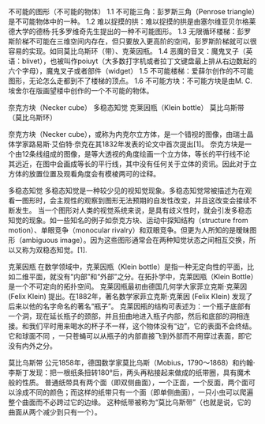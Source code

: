 不可能的图形（不可能的物体）
1.1	不可能三角：彭罗斯三角（Penrose triangle）是不可能物体中的一种。
1.2	难以捉摸的拱：难以捉摸的拱是由塞尔维亚贝尔格莱德大学的德杨·托多罗维奇先生提出的一种不可能图形。
1.3	无限循环楼梯：彭罗斯阶梯不可能在三维空间内存在，但只要放入更高阶的空间，彭罗斯阶梯就可以很容易的实现。如同莫比乌斯环（带）、克莱因瓶。
1.4	恶魔的音叉：魔鬼叉子（英语：blivet），也被叫作poiuyt（大多数打字机或者拉丁文键盘最上排从右边数起的六个字母），魔鬼叉子或者部件（widget）
1.5	不可能楼梯：爱薛尔创作的不可能图形，无论怎么走都到不了楼梯的顶点。
1.6	不可能方块：不可能方块是由M. C.埃舍尔在版画望楼中创作的一个不可能的物体。



奈克方块（Necker cube）
多稳态知觉
克莱因瓶（Klein bottle）
莫比乌斯带（莫比乌斯环）



奈克方块（Necker cube），或称为内克尔立方体，是一个错视的图像，由瑞士晶体学家路易斯·艾伯特·奈克在其1832年发表的论文中首次提出[1]。
奈克方块是一个由12条线组成的图像，是等大透视的角度绘画一个立方体，等长的平行线不论其远近，在图中会画成等长的平行线，其中没有任何关于立体的资讯。因此对于立方体的放置位置及观看角度会有模棱两可的诠释。



多稳态知觉
多稳态知觉是一种较少见的视知觉现象。多稳态知觉常被描述为在观看一图形时，会主观性的观察到图形无法预期的自发性改变，并且这改变会接续不断发生。
当一个图形对人类的视觉系统来说，是具有歧义性时，就会引发多稳态知觉的现象。如一些知名的例子如奈克方块、运动中探知结构（structure from motion）、单眼竞争（monocular rivalry）和双眼竞争。但更为人所知的是暧昧图形（ambiguous image）。因为这些图形通常会在两种知觉状态之间相互交换，所以又称为双稳态知觉。[1].



克莱因瓶
在数学领域中，克莱因瓶（Klein bottle）是指一种无定向性的平面，比如二维平面，就没有“内部”和“外部”之分。在拓扑学中，克莱因瓶（Klein Bottle）是一个不可定向的拓扑空间。
克莱因瓶最初由德国几何学大家菲立克斯·克莱因 (Felix Klein) 提出。在1882年，著名数学家菲立克斯·克莱因 (Felix Klein) 发现了后来以他的名字命名的著名“瓶子”。
克莱因瓶的结构可表述为：一个瓶子底部有一个洞，现在延长瓶子的颈部，并且扭曲地进入瓶子内部，然后和底部的洞相连接。和我们平时用来喝水的杯子不一样，这个物体没有“边”，它的表面不会终结。
它和球面不同 ，一只苍蝇可以从瓶子的内部直接飞到外部而不用穿过表面，即它没有内外之分。



莫比乌斯带
公元1858年，德国数学家莫比乌斯（Mobius，1790～1868）和约翰·李斯丁发现：把一根纸条扭转180°后，两头再粘接起来做成的纸带圈，具有魔术般的性质。
普通纸带具有两个面（即双侧曲面），一个正面，一个反面，两个面可以涂成不同的颜色；而这样的纸带只有一个面（即单侧曲面），一只小虫可以爬遍整个曲面而不必跨过它的边缘。
这种纸带被称为“莫比乌斯带”（也就是说，它的曲面从两个减少到只有一个）。





